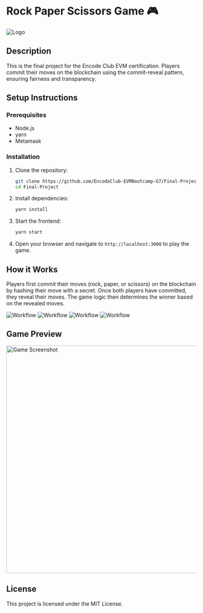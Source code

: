 # Rock Paper Scissors Game 🎮

![Logo](packages/nextjs/public/images/logo-rps.png)

## Description
This is the final project for the Encode Club EVM certification. Players commit their moves on the blockchain using the commit-reveal pattern, ensuring fairness and transparency.

## Setup Instructions

### Prerequisites
- Node.js
- yarn
- Metamask

### Installation

1. Clone the repository:
    ```sh
    git clone https://github.com/EncodeClub-EVMBootcamp-G7/Final-Project.git
    cd Final-Project
    ```

2. Install dependencies:
    ```sh
    yarn install
    ```

3. Start the frontend:
    ```sh
    yarn start
    ```

4. Open your browser and navigate to `http://localhost:3000` to play the game.

## How it Works
Players first commit their moves (rock, paper, or scissors) on the blockchain by hashing their move with a secret. Once both players have committed, they reveal their moves. The game logic then determines the winner based on the revealed moves.

![Workflow](packages/nextjs/public/screenshots/4.png)
![Workflow](packages/nextjs/public/screenshots/5.png)
![Workflow](packages/nextjs/public/screenshots/2.png)
![Workflow](packages/nextjs/public/screenshots/3.png)

## Game Preview
<img src="packages/nextjs/public/screenshots/1.png" alt="Game Screenshot" width="600" />

## License
This project is licensed under the MIT License.



